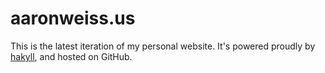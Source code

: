 # aaronweiss.us #

This is the latest iteration of my personal website. It's powered proudly by 
[hakyll](http://jaspervdj.be/hakyll/), and hosted on GitHub.
